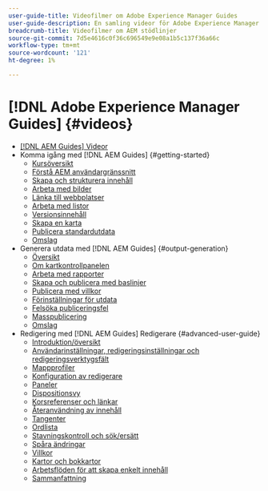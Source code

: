 ```yaml
---
user-guide-title: Videofilmer om Adobe Experience Manager Guides
user-guide-description: En samling videor för Adobe Experience Manager Guides.
breadcrumb-title: Videofilmer om AEM stödlinjer
source-git-commit: 7d5e4616c0f36c696549e9e08a1b5c137f36a66c
workflow-type: tm+mt
source-wordcount: '121'
ht-degree: 1%

---
```



# [!DNL Adobe Experience Manager Guides] {#videos}

+ [[!DNL AEM Guides] Videor](overview.md)
+ Komma igång med [!DNL AEM Guides] {#getting-started}
   + [Kursöversikt](./course-1/overview.md)
   + [Förstå AEM användargränssnitt](./course-1/understanding-the-aem-user-interface.md)
   + [Skapa och strukturera innehåll](./course-1/creating-and-structuring-content.md)
   + [Arbeta med bilder](./course-1/working-with-images.md)
   + [Länka till webbplatser](./course-1/linking-to-websites.md)
   + [Arbeta med listor](./course-1/working-with-lists.md)
   + [Versionsinnehåll](./course-1/versioning-content.md)
   + [Skapa en karta](./course-1/creating-a-map.md)
   + [Publicera standardutdata](./course-1/publishing-default-output.md)
   + [Omslag](./course-1/recap.md)
+ Generera utdata med [!DNL AEM Guides] {#output-generation}
   + [Översikt](./course-2/overview.md)
   + [Om kartkontrollpanelen](./course-2/introduction-to-the-map-dashboard.md)
   + [Arbeta med rapporter](./course-2/working-with-reports.md)
   + [Skapa och publicera med baslinjer](./course-2/creating-and-publishing-with-baselines.md)
   + [Publicera med villkor](./course-2/publishing-with-conditions.md)
   + [Förinställningar för utdata](./course-2/output-presets.md)
   + [Felsöka publiceringsfel](./course-2/troubleshooting-publishing-errors.md)
   + [Masspublicering](./course-2/bulk-publishing.md)
   + [Omslag](./course-2/recap.md)
+ Redigering med [!DNL AEM Guides] Redigerare {#advanced-user-guide}
   + [Introduktion/översikt](./course-3/overview.md)
   + [Användarinställningar, redigeringsinställningar och redigeringsverktygsfält](./course-3/user-settings-preferences-toolbars.md)
   + [Mappprofiler](./course-3/folder-profiles.md)
   + [Konfiguration av redigerare](./course-3/editor-configuration.md)
   + [Paneler](./course-3/panels.md)
   + [Dispositionsvy](./course-3/outline-view.md)
   + [Korsreferenser och länkar](./course-3/cross-references-and-links.md)
   + [Återanvändning av innehåll](./course-3/content-reuse.md)
   + [Tangenter](./course-3/keys.md)
   + [Ordlista](./course-3/glossary.md)
   + [Stavningskontroll och sök/ersätt](./course-3/spell-check.md)
   + [Spåra ändringar](./course-3/track-changes.md)
   + [Villkor](./course-3/conditions.md)
   + [Kartor och bokkartor](./course-3/maps-and-bookmaps.md)
   + [Arbetsflöden för att skapa enkelt innehåll](./course-3/simple-content-creation-workflows.md)
   + [Sammanfattning](./course-3/recap.md)
